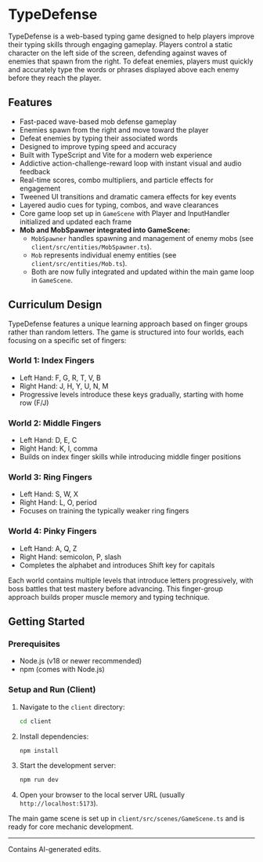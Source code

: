 # TypeDefense

TypeDefense is a web-based typing game designed to help players improve their typing skills through engaging gameplay. Players control a static character on the left side of the screen, defending against waves of enemies that spawn from the right. To defeat enemies, players must quickly and accurately type the words or phrases displayed above each enemy before they reach the player.

## Features

- Fast-paced wave-based mob defense gameplay
- Enemies spawn from the right and move toward the player
- Defeat enemies by typing their associated words
- Designed to improve typing speed and accuracy
- Built with TypeScript and Vite for a modern web experience
- Addictive action-challenge-reward loop with instant visual and audio feedback
- Real-time scores, combo multipliers, and particle effects for engagement
- Tweened UI transitions and dramatic camera effects for key events
- Layered audio cues for typing, combos, and wave clearances
- Core game loop set up in `GameScene` with Player and InputHandler initialized and updated each frame
- **Mob and MobSpawner integrated into GameScene:**
  - `MobSpawner` handles spawning and management of enemy mobs (see `client/src/entities/MobSpawner.ts`).
  - `Mob` represents individual enemy entities (see `client/src/entities/Mob.ts`).
  - Both are now fully integrated and updated within the main game loop in `GameScene`.

## Curriculum Design

TypeDefense features a unique learning approach based on finger groups rather than random letters. The game is structured into four worlds, each focusing on a specific set of fingers:

### World 1: Index Fingers

- Left Hand: F, G, R, T, V, B
- Right Hand: J, H, Y, U, N, M
- Progressive levels introduce these keys gradually, starting with home row (F/J)

### World 2: Middle Fingers

- Left Hand: D, E, C
- Right Hand: K, I, comma
- Builds on index finger skills while introducing middle finger positions

### World 3: Ring Fingers

- Left Hand: S, W, X
- Right Hand: L, O, period
- Focuses on training the typically weaker ring fingers

### World 4: Pinky Fingers

- Left Hand: A, Q, Z
- Right Hand: semicolon, P, slash
- Completes the alphabet and introduces Shift key for capitals

Each world contains multiple levels that introduce letters progressively, with boss battles that test mastery before advancing. This finger-group approach builds proper muscle memory and typing technique.

## Getting Started

### Prerequisites

- Node.js (v18 or newer recommended)
- npm (comes with Node.js)

### Setup and Run (Client)

1. Navigate to the `client` directory:

   ```bash
   cd client
   ```

2. Install dependencies:

   ```bash
   npm install
   ```

3. Start the development server:

   ```bash
   npm run dev
   ```

4. Open your browser to the local server URL (usually `http://localhost:5173`).

The main game scene is set up in `client/src/scenes/GameScene.ts` and is ready for core mechanic development.

---

Contains AI-generated edits.

